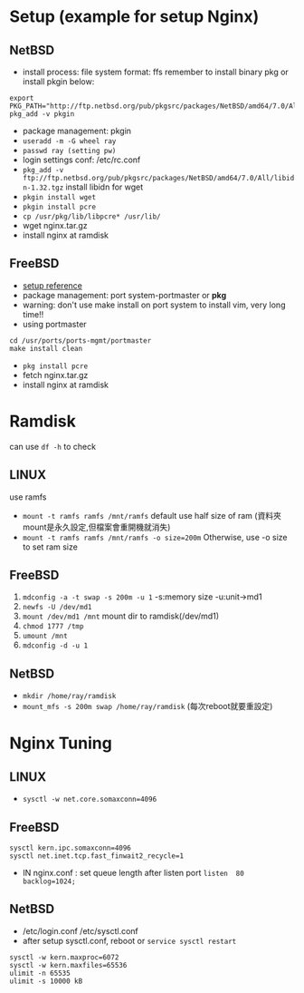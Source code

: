 # Setup (example for setup Nginx)

## NetBSD
* install process:  file system format: ffs  remember to install binary pkg or install pkgin below:
```
export PKG_PATH="http://ftp.netbsd.org/pub/pkgsrc/packages/NetBSD/amd64/7.0/All/"
pkg_add -v pkgin
```
* package management: pkgin
* `useradd -m -G wheel ray`
* `passwd ray (setting pw)`
* login settings conf: /etc/rc.conf
* `pkg_add -v ftp://ftp.netbsd.org/pub/pkgsrc/packages/NetBSD/amd64/7.0/All/libidn-1.32.tgz` install libidn for wget
* `pkgin install wget`
* `pkgin install pcre`
* `cp /usr/pkg/lib/libpcre* /usr/lib/`
* wget nginx.tar.gz
* install nginx at ramdisk


## FreeBSD  
* [setup reference](http://www.mobile01.com/topicdetail.php?f=300&t=2665811)
* package management: port system-portmaster or **pkg**
* warning: don't use make install on port system to install vim, very long time!!
* using portmaster
``` 
cd /usr/ports/ports-mgmt/portmaster
make install clean
```
* `pkg install pcre`
* fetch nginx.tar.gz
* install nginx at ramdisk

# Ramdisk
can use `df -h` to check
## LINUX

use ramfs

* `mount -t ramfs ramfs /mnt/ramfs`   default use half size of ram   (資料夾mount是永久設定,但檔案會重開機就消失)
* `mount -t ramfs ramfs /mnt/ramfs -o size=200m`  Otherwise, use -o size to set ram size


## FreeBSD

1. `mdconfig -a -t swap -s 200m -u 1`   -s:memory size  -u:unit->md1  
2. `newfs -U /dev/md1`
3. `mount /dev/md1 /mnt`   mount dir to ramdisk(/dev/md1)
4. `chmod 1777 /tmp`
5. `umount /mnt`
6. `mdconfig -d -u 1`

## NetBSD

* `mkdir /home/ray/ramdisk`
* `mount_mfs -s 200m swap /home/ray/ramdisk` (每次reboot就要重設定)

# Nginx Tuning

## LINUX
* `sysctl -w net.core.somaxconn=4096`

## FreeBSD
```
sysctl kern.ipc.somaxconn=4096
sysctl net.inet.tcp.fast_finwait2_recycle=1
```
* IN nginx.conf : set queue length after listen port   `listen  80  backlog=1024;`

## NetBSD
* /etc/login.conf  /etc/sysctl.conf
* after setup sysctl.conf, reboot or `service sysctl restart`
```
sysctl -w kern.maxproc=6072
sysctl -w kern.maxfiles=65536
ulimit -n 65535
ulimit -s 10000 kB
```
